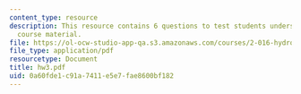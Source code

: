 ```yaml
---
content_type: resource
description: This resource contains 6 questions to test students understanding of
  course material.
file: https://ol-ocw-studio-app-qa.s3.amazonaws.com/courses/2-016-hydrodynamics-13-012-fall-2005/0a60fde1c91a7411e5e7fae8600bf182_hw3.pdf
file_type: application/pdf
resourcetype: Document
title: hw3.pdf
uid: 0a60fde1-c91a-7411-e5e7-fae8600bf182
---
```

